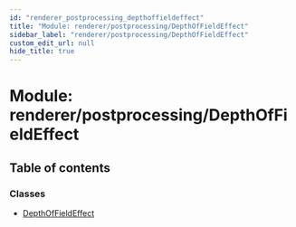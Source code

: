 ```yaml
---
id: "renderer_postprocessing_depthoffieldeffect"
title: "Module: renderer/postprocessing/DepthOfFieldEffect"
sidebar_label: "renderer/postprocessing/DepthOfFieldEffect"
custom_edit_url: null
hide_title: true
---
```


# Module: renderer/postprocessing/DepthOfFieldEffect

## Table of contents

### Classes

- [DepthOfFieldEffect](../classes/renderer_postprocessing_depthoffieldeffect.depthoffieldeffect.md)
